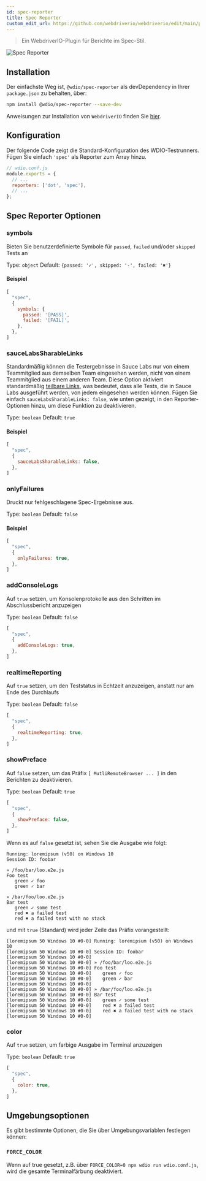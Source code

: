 ```yaml
---
id: spec-reporter
title: Spec Reporter
custom_edit_url: https://github.com/webdriverio/webdriverio/edit/main/packages/wdio-spec-reporter/README.md
---
```



> Ein WebdriverIO-Plugin für Berichte im Spec-Stil.

![Spec Reporter](/img/spec.png "Spec Reporter")

## Installation

Der einfachste Weg ist, `@wdio/spec-reporter` als devDependency in Ihrer `package.json` zu behalten, über:

```sh
npm install @wdio/spec-reporter --save-dev
```

Anweisungen zur Installation von `WebdriverIO` finden Sie [hier](https://webdriver.io/docs/gettingstarted).

## Konfiguration

Der folgende Code zeigt die Standard-Konfiguration des WDIO-Testrunners. Fügen Sie einfach `'spec'` als Reporter zum Array hinzu.

```js
// wdio.conf.js
module.exports = {
  // ...
  reporters: ['dot', 'spec'],
  // ...
};
```

## Spec Reporter Optionen
### symbols
Bieten Sie benutzerdefinierte Symbole für `passed`, `failed` und/oder `skipped` Tests an

Type: `object`
Default: `{passed: '✓', skipped: '-', failed: '✖'}`

#### Beispiel
```js
[
  "spec",
  {
    symbols: {
      passed: '[PASS]',
      failed: '[FAIL]',
    },
  },
]
```

### sauceLabsSharableLinks
Standardmäßig können die Testergebnisse in Sauce Labs nur von einem Teammitglied aus demselben Team eingesehen werden, nicht von einem Teammitglied aus einem anderen Team. Diese Option aktiviert standardmäßig [teilbare Links](https://docs.saucelabs.com/test-results/sharing-test-results/#building-sharable-links), was bedeutet, dass alle Tests, die in Sauce Labs ausgeführt werden, von jedem eingesehen werden können.
Fügen Sie einfach `sauceLabsSharableLinks: false`, wie unten gezeigt, in den Reporter-Optionen hinzu, um diese Funktion zu deaktivieren.

Type: `boolean`
Default: `true`

#### Beispiel
```js
[
  "spec",
  {
    sauceLabsSharableLinks: false,
  },
]
```

### onlyFailures
Druckt nur fehlgeschlagene Spec-Ergebnisse aus.

Type: `boolean`
Default: `false`

#### Beispiel
```js
[
  "spec",
  {
    onlyFailures: true,
  },
]
```

### addConsoleLogs
Auf `true` setzen, um Konsolenprotokolle aus den Schritten im Abschlussbericht anzuzeigen

Type: `boolean`
Default: `false`

```js
[
  "spec",
  {
    addConsoleLogs: true,
  },
]
```

### realtimeReporting
Auf `true` setzen, um den Teststatus in Echtzeit anzuzeigen, anstatt nur am Ende des Durchlaufs

Type: `boolean`
Default: `false`

```js
[
  "spec",
  {
    realtimeReporting: true,
  },
]
```

### showPreface
Auf `false` setzen, um das Präfix `[ MutliRemoteBrowser ... ]` in den Berichten zu deaktivieren.

Type: `boolean`
Default: `true`

```js
[
  "spec",
  {
    showPreface: false,
  },
]
```

Wenn es auf `false` gesetzt ist, sehen Sie die Ausgabe wie folgt:
```
Running: loremipsum (v50) on Windows 10
Session ID: foobar

» /foo/bar/loo.e2e.js
Foo test
   green ✓ foo
   green ✓ bar

» /bar/foo/loo.e2e.js
Bar test
   green ✓ some test
   red ✖ a failed test
   red ✖ a failed test with no stack
```

und mit `true` (Standard) wird jeder Zeile das Präfix vorangestellt:
```
[loremipsum 50 Windows 10 #0-0] Running: loremipsum (v50) on Windows 10
[loremipsum 50 Windows 10 #0-0] Session ID: foobar
[loremipsum 50 Windows 10 #0-0]
[loremipsum 50 Windows 10 #0-0] » /foo/bar/loo.e2e.js
[loremipsum 50 Windows 10 #0-0] Foo test
[loremipsum 50 Windows 10 #0-0]    green ✓ foo
[loremipsum 50 Windows 10 #0-0]    green ✓ bar
[loremipsum 50 Windows 10 #0-0]
[loremipsum 50 Windows 10 #0-0] » /bar/foo/loo.e2e.js
[loremipsum 50 Windows 10 #0-0] Bar test
[loremipsum 50 Windows 10 #0-0]    green ✓ some test
[loremipsum 50 Windows 10 #0-0]    red ✖ a failed test
[loremipsum 50 Windows 10 #0-0]    red ✖ a failed test with no stack
[loremipsum 50 Windows 10 #0-0]
```

### color
Auf `true` setzen, um farbige Ausgabe im Terminal anzuzeigen

Type: `boolean`
Default: `true`

```js
[
  "spec",
  {
    color: true,
  },
]
```

## Umgebungsoptionen

Es gibt bestimmte Optionen, die Sie über Umgebungsvariablen festlegen können:

### `FORCE_COLOR`

Wenn auf true gesetzt, z.B. über `FORCE_COLOR=0 npx wdio run wdio.conf.js`, wird die gesamte Terminalfärbung deaktiviert.